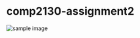 # comp2130-assignment2
![sample image](https://github.com/GeorgeBrownCollege-musketeers/JavaFx-GroupProject/main/blob/javafx-address-book.JPG?raw=true)
